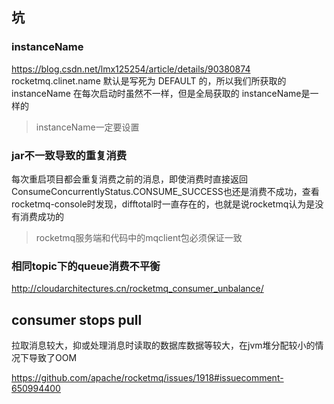 


## 坑
### instanceName

https://blog.csdn.net/lmx125254/article/details/90380874
rocketmq.clinet.name 默认是写死为 DEFAULT 的，所以我们所获取的 instanceName 在每次启动时虽然不一样，但是全局获取的 instanceName是一样的
>instanceName一定要设置


### jar不一致导致的重复消费
每次重启项目都会重复消费之前的消息，即使消费时直接返回ConsumeConcurrentlyStatus.CONSUME_SUCCESS也还是消费不成功，查看rocketmq-console时发现，difftotal时一直存在的，也就是说rocketmq认为是没有消费成功的

> rocketmq服务端和代码中的mqclient包必须保证一致

### 相同topic下的queue消费不平衡

http://cloudarchitectures.cn/rocketmq_consumer_unbalance/



## consumer stops pull 

拉取消息较大，抑或处理消息时读取的数据库数据等较大，在jvm堆分配较小的情况下导致了OOM

https://github.com/apache/rocketmq/issues/1918#issuecomment-650994400